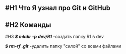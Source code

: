 #H1   Что Я узнал про Git и GitHub
----

#H2   Команды
----

#H3 **_$ mkdir -p dev/R1_**  -создать папку R1 в dev

**_$ rm-rf .git_** -удалить папку  "силой" со всеми файлами
